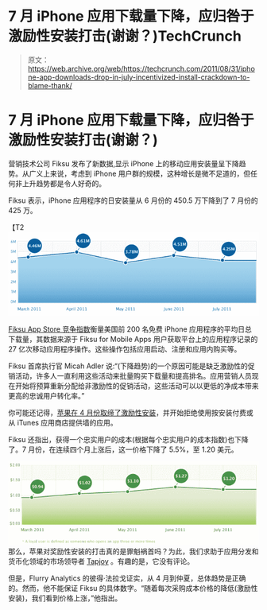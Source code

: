 # 7 月 iPhone 应用下载量下降，应归咎于激励性安装打击(谢谢？)TechCrunch

> 原文：<https://web.archive.org/web/https://techcrunch.com/2011/08/31/iphone-app-downloads-drop-in-july-incentivized-install-crackdown-to-blame-thank/>

# 7 月 iPhone 应用下载量下降，应归咎于激励性安装打击(谢谢？)

营销技术公司 Fiksu 发布了新数据,显示 iPhone 上的移动应用安装量呈下降趋势。从广义上来说，考虑到 iPhone 用户群的规模，这种增长是微不足道的，但任何非上升趋势都是令人好奇的。

Fiksu 表示，iPhone 应用程序的日安装量从 6 月份的 450.5 万下降到了 7 月份的 425 万。

【T2![](img/4f066d94001ff6ea04a7b339153e252e.png "index-competitive-web-201107")

[Fiksu App Store 竞争指数](https://web.archive.org/web/20230203071259/http://www.fiksu.com/resources/fiksu-indexes#competitive-index)衡量美国前 200 名免费 iPhone 应用程序的平均日总下载量，其数据来源于 Fiksu for Mobile Apps 用户获取平台上的应用程序记录的 27 亿次移动应用程序操作。这些操作包括应用启动、注册和应用内购买等。

Fiksu 首席执行官 Micah Adler 说:“(下降趋势)的一个原因可能是缺乏激励性的促销活动，许多人一直利用这些活动来批量购买下载量和提高排名。应用营销人员现在开始将预算重新分配给非激励性的促销活动，这些活动可以以更低的净成本带来更高的忠诚用户转化率。”

你可能还记得，[苹果在 4 月份取缔了激励性安装](https://web.archive.org/web/20230203071259/https://techcrunch.com/2011/04/19/apple-clamps-down-on-incentivized-app-downloads/)，并开始拒绝使用按安装付费或从 iTunes 应用商店提供墙的应用。

Fiksu 还指出，获得一个忠实用户的成本(根据每个忠实用户的成本指数)也下降了。7 月份，在连续四个月上涨后，这一价格下降了 5.5%，至 1.20 美元。

[![](img/4941d58af0ddead66680fb8532727eac.png "index-loyal-web-201107")](https://web.archive.org/web/20230203071259/https://techcrunch.com/wp-content/uploads/2011/08/index-loyal-web-201107.png) 那么，苹果对奖励性安装的打击真的是罪魁祸首吗？为此，我们求助于应用分发和货币化领域的市场领导者 [Tapjoy](https://web.archive.org/web/20230203071259/https://www.tapjoy.com/) 。有趣的是，它没有评论。

但是，Flurry Analytics 的彼得·法拉戈证实，从 4 月到仲夏，总体趋势是正确的。然而，他不能保证 Fiksu 的具体数字。“随着每次采购成本价格的降低(激励性安装)，我们看到价格上涨，”他指出。